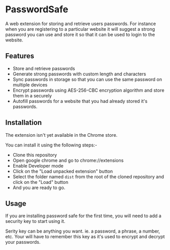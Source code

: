 # PasswordSafe

A web extension for storing and retrieve users passwords. For instance when you are registering to a particular website it will suggest a strong password you can  use and store it so that it can be used to login to the website.

## Features

* Store and retrieve passwords
* Generate strong passwords with custom length and characters
* Sync passwords in storage so that you can use the same password on multiple devices
* Encrypt passwords using AES-256-CBC encryption algorithm and store them in a securely
* Autofill passwords for a website that you had already stored it's passwords.

## Installation

The extension isn't yet available in the Chrome store.

You can install it using the following steps:-

* Clone this repository
* Open google chrome and go to chrome://extensions
* Enable Developer mode
* Click on the "Load unpacked extension" button
* Select the folder named `dist` from the root of the cloned repository and click on the "Load" button
* And you are ready to go.

## Usage

If you are installing password safe for the first time, you will need to add a security key to start using it.

Serity key can be anything you want. ie. a password, a phrase, a number, etc. Your will have to remember this key as it's used to encrypt and decrypt your passwords.

